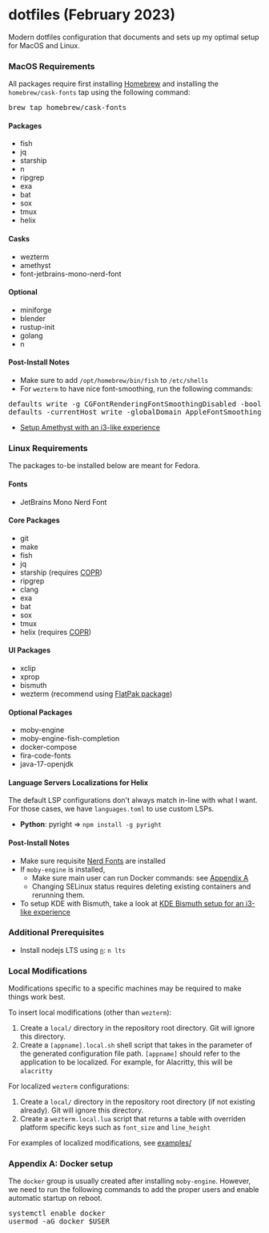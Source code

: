 # dotfiles (February 2023)
Modern dotfiles configuration that documents and sets up my optimal setup for MacOS and Linux.

### MacOS Requirements
All packages require first installing [Homebrew](https://brew.sh) and installing the `homebrew/cask-fonts` tap using the following command:
<pre>
brew tap homebrew/cask-fonts
</pre>

#### Packages
 * fish
 * jq
 * starship
 * n
 * ripgrep
 * exa
 * bat
 * sox
 * tmux
 * helix

#### Casks
 * wezterm
 * amethyst
 * font-jetbrains-mono-nerd-font

#### Optional
 * miniforge
 * blender
 * rustup-init
 * golang
 * n
 
#### Post-Install Notes
 * Make sure to add `/opt/homebrew/bin/fish` to `/etc/shells`
 * For `wezterm` to have nice font-smoothing, run the following commands:
<pre>
defaults write -g CGFontRenderingFontSmoothingDisabled -bool NO
defaults -currentHost write -globalDomain AppleFontSmoothing -int 2
</pre>
 * [Setup Amethyst with an i3-like experience](amethyst/README.md)

### Linux Requirements
The packages to-be installed below are meant for Fedora.

#### Fonts
 * JetBrains Mono Nerd Font

#### Core Packages
 * git
 * make
 * fish
 * jq
 * starship (requires [COPR](https://copr.fedorainfracloud.org/coprs/atim/starship/))
 * ripgrep
 * clang
 * exa
 * bat
 * sox
 * tmux
 * helix (requires [COPR](https://copr.fedorainfracloud.org/coprs/varlad/helix/))

#### UI Packages
 * xclip
 * xprop
 * bismuth
 * wezterm (recommend using [FlatPak package](https://wezfurlong.org/wezterm/install/linux.html))
 
#### Optional Packages
 * moby-engine
 * moby-engine-fish-completion
 * docker-compose
 * fira-code-fonts
 * java-17-openjdk

#### Language Servers Localizations for Helix
The default LSP configurations don't always match in-line with what I want. For those cases, we have `languages.toml` to use custom LSPs.
 * **Python**: pyright => `npm install -g pyright`
 
#### Post-Install Notes
 * Make sure requisite [Nerd Fonts](https://www.nerdfonts.com/font-downloads) are installed
 * If `moby-engine` is installed,
   * Make sure main user can run Docker commands: see [Appendix A](https://github.com/andermatt64/dotfiles/blob/main/README.md#appendix-a)
   * Changing SELinux status requires deleting existing containers and rerunning them.
 * To setup KDE with Bismuth, take a look at [KDE Bismuth setup for an i3-like experience](kde/README.md)

### Additional Prerequisites
 * Install nodejs LTS using [`n`](https://github.com/tj/n): `n lts`

### Local Modifications
Modifications specific to a specific machines may be required to make things work best. 

To insert local modifications (other than `wezterm`):
 1. Create a `local/` directory in the repository root directory. Git will ignore this directory.
 2. Create a `[appname].local.sh` shell script that takes in the parameter of the generated configuration file path. `[appname]` should refer to the application to be localized. For example, for Alacritty, this will be `alacritty`

For localized `wezterm` configurations:
 1. Create a `local/` directory in the repository root directory (if not existing already). Git will ignore this directory.
 2. Create a `wezterm.local.lua` script that returns a table with overriden platform specific keys such as `font_size` and `line_height`

For examples of localized modifications, see [examples/](examples/)

### Appendix A: Docker setup
The `docker` group is usually created after installing `moby-engine`. However, we need to run the following commands to add the proper users and enable automatic startup on reboot.
<pre>
systemctl enable docker
usermod -aG docker $USER
</pre>

